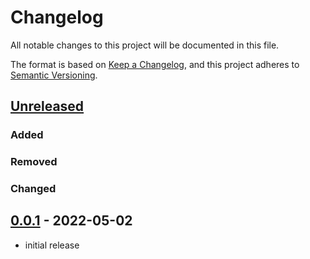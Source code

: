# Changelog
All notable changes to this project will be documented in this file.

The format is based on [Keep a Changelog](https://keepachangelog.com/en/1.0.0/),
and this project adheres to [Semantic Versioning](https://semver.org/spec/v2.0.0.html).

## [Unreleased]

### Added

### Removed

### Changed

## [0.0.1] - 2022-05-02
* initial release

[Unreleased]: https://github.com/fmatter/clld-corpus-plugin/compare/v1.0.0...HEAD
[0.0.1]: https://github.com/fmatter/clld-corpus-plugin/releases/tag/v0.0.1
